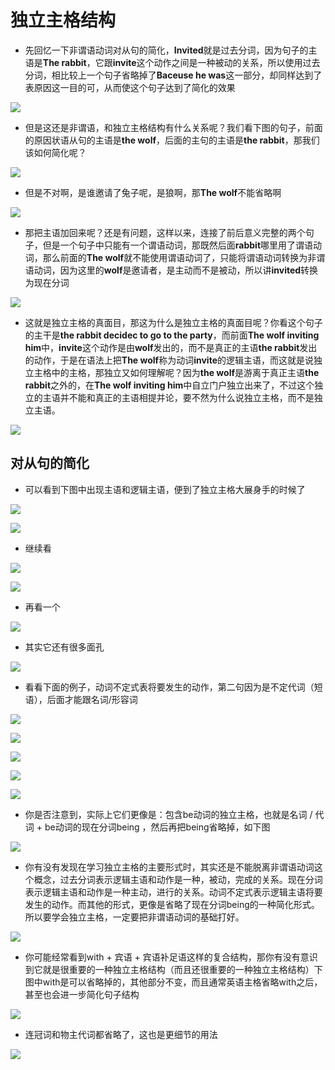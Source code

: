 # 独立主格结构

- 先回忆一下非谓语动词对从句的简化，**Invited**就是过去分词，因为句子的主语是**The rabbit**，它跟**invite**这个动作之间是一种被动的关系，所以使用过去分词，相比较上一个句子省略掉了**Baceuse he was**这一部分，却同样达到了表原因这一目的可，从而使这个句子达到了简化的效果

![](image/Pasted%20image%2020220709142448.png)

- 但是这还是非谓语，和独立主格结构有什么关系呢？我们看下图的句子，前面的原因状语从句的主语是**the wolf**，后面的主句的主语是**the rabbit**，那我们该如何简化呢？

 ![](image/Pasted%20image%2020220709143244.png)

- 但是不对啊，是谁邀请了兔子呢，是狼啊，那**The wolf**不能省略啊

![](image/Pasted%20image%2020220709144620.png)

- 那把主语加回来呢？还是有问题，这样以来，连接了前后意义完整的两个句子，但是一个句子中只能有一个谓语动词，那既然后面**rabbit**哪里用了谓语动词，那么前面的**The wolf**就不能使用谓语动词了，只能将谓语动词转换为非谓语动词，因为这里的**wolf**是邀请者，是主动而不是被动，所以讲**invited**转换为现在分词

![](image/Pasted%20image%2020220709144754.png)

- 这就是独立主格的真面目，那这为什么是独立主格的真面目呢？你看这个句子的主干是**the rabbit decidec to go to the party**，而前面**The wolf inviting him**中，**invite**这个动作是由**wolf**发出的，而不是真正的主语**the rabbit**发出的动作，于是在语法上把**The wolf**称为动词**invite**的逻辑主语，而这就是说独立主格中的主格，那独立又如何理解呢？因为**the wolf**是游离于真正主语**the rabbit**之外的，在**The wolf inviting him**中自立门户独立出来了，不过这个独立的主语并不能和真正的主语相提并论，要不然为什么说独立主格，而不是独立主语。

![](image/Pasted%20image%2020220709195208.png)

## 对从句的简化

- 可以看到下图中出现主语和逻辑主语，便到了独立主格大展身手的时候了

![](image/Pasted%20image%2020220709202251.png)

![](image/Pasted%20image%2020220709202311.png)

- 继续看

![](image/Pasted%20image%2020220709202338.png)

![](image/Pasted%20image%2020220709202400.png)

- 再看一个

![](image/Pasted%20image%2020220709202510.png)

- 其实它还有很多面孔

![](image/Pasted%20image%2020220709202700.png)

-  看看下面的例子，动词不定式表将要发生的动作，第二句因为是不定代词（短语），后面才能跟名词/形容词

![](image/Pasted%20image%2020220709202807.png)

![](image/Pasted%20image%2020220709202916.png)

![](image/Pasted%20image%2020220709203211.png)

![](image/Pasted%20image%2020220709203226.png)

![](image/Pasted%20image%2020220709203301.png)

- 你是否注意到，实际上它们更像是：包含be动词的独立主格，也就是名词 / 代词 + be动词的现在分词being ，然后再把being省略掉，如下图

![](image/Pasted%20image%2020220709203802.png)

- 你有没有发现在学习独立主格的主要形式时，其实还是不能脱离非谓语动词这个概念，过去分词表示逻辑主语和动作是一种，被动，完成的关系。现在分词表示逻辑主语和动作是一种主动，进行的关系。动词不定式表示逻辑主语将要发生的动作。而其他的形式，更像是省略了现在分词being的一种简化形式。所以要学会独立主格，一定要把非谓语动词的基础打好。

![](image/Pasted%20image%2020220709204440.png)

- 你可能经常看到with + 宾语 + 宾语补足语这样的复合结构，那你有没有意识到它就是很重要的一种独立主格结构（而且还很重要的一种独立主格结构）下图中with是可以省略掉的，其他部分不变，而且通常英语主格省略with之后，甚至也会进一步简化句子结构

![](image/Pasted%20image%2020220709205117.png)

- 连冠词和物主代词都省略了，这也是更细节的用法

![](image/Pasted%20image%2020220709205340.png)